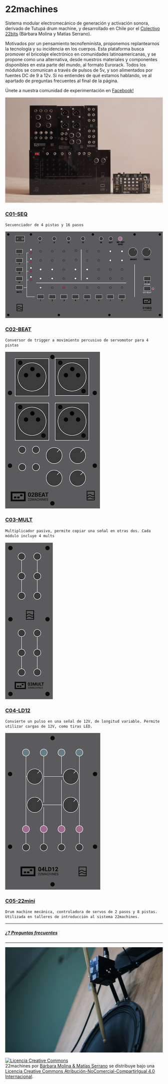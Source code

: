 # 22machines

  Sistema modular electromecánico de generación y activación sonora, derivado de Tutupá drum machine, y desarrollado en Chile por el [Colectivo 22bits](https://www.22bits.org) (Bárbara Molina y Matías Serrano). 
  
  Motivados por un pensamiento tecnofeminista, proponemos replantearnos la tecnología y su incidencia en los cuerpos. Esta plataforma busca promover el bricolaje electrónico en comunidades latinoamericanas, y se propone como una alternativa, desde nuestros materiales y componentes disponibles en esta parte del mundo, al formato Eurorack. Todos los módulos se comunican a través de pulsos de 5v, y son alimentados por fuentes DC de 9 a 12v. Si no entiendes de qué estamos hablando, ve al apartado de preguntas frecuentes al final de la página.
  
  Únete a nuestra comunidad de experimentación en [Facebook!](https://www.facebook.com/groups/442825269573096/) 
  
  ![image](https://github.com/22bits/22machines/blob/master/images/system.JPG)

  ### [C01-SEQ](https://github.com/22bits/22machines/tree/master/C01-SEQ)

    Secuenciador de 4 pistas y 16 pasos
    
  ![image](https://github.com/22bits/22machines/blob/master/images/01seq.png)  
  
  ### [C02-BEAT](https://github.com/22bits/22machines/tree/master/C02-BEAT)

    Conversor de trigger a movimiento percusivo de servomotor para 4 pistas
    
  ![image](https://github.com/22bits/22machines/blob/master/images/02beat.png)  
  
  ### [C03-MULT](https://github.com/22bits/22machines/tree/master/C03-MULT)

    Multiplicador pasivo, permite copiar una señal en otras dos. Cada módulo incluye 4 mults
    
  ![image](https://github.com/22bits/22machines/blob/master/images/03mult.png)  
  
  ### [C04-LD12](https://github.com/22bits/22machines/tree/master/C04-LD)

    Convierte un pulso en una señal de 12V, de longitud variable. Permite utilizar cargas de 12V, como tiras LED.
    
  ![image](https://github.com/22bits/22machines/blob/master/images/04LD12.png)  
  
  ### [C05-22mini](https://github.com/22bits/22machines/tree/master/C05-22mini) 

    Drum machine mecánica, controladora de servos de 2 pasos y 8 pistas.
    Utilizada en talleres de introducción al sistema 22machines.
_________________________

 ##### [¿? Preguntas frecuentes](https://github.com/22bits/22machines/tree/master/FAQ)
 
 ____________________
 
  ![image](https://github.com/22bits/22machines/blob/master/images/servo1.jpg) 

<a rel="license" href="http://creativecommons.org/licenses/by-nc-sa/4.0/"><img alt="Licencia Creative Commons" style="border-width:0" src="https://i.creativecommons.org/l/by-nc-sa/4.0/88x31.png" /></a><br /><span xmlns:dct="http://purl.org/dc/terms/" href="http://purl.org/dc/dcmitype/InteractiveResource" property="dct:title" rel="dct:type">22machines</span> por <a xmlns:cc="http://creativecommons.org/ns#" href="http://www.22bits.org" property="cc:attributionName" rel="cc:attributionURL">Bárbara Molina & Matías Serrano</a> se distribuye bajo una <a rel="license" href="http://creativecommons.org/licenses/by-nc-sa/4.0/">Licencia Creative Commons Atribución-NoComercial-CompartirIgual 4.0 Internacional</a>.

